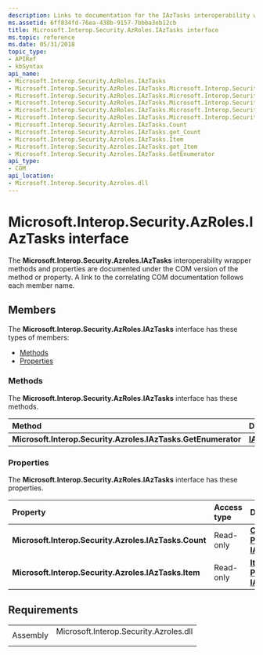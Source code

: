 ```yaml
---
description: Links to documentation for the IAzTasks interoperability wrapper methods and properties.
ms.assetid: 6ff834fd-76ea-438b-9157-7bbba3eb12cb
title: Microsoft.Interop.Security.AzRoles.IAzTasks interface
ms.topic: reference
ms.date: 05/31/2018
topic_type: 
- APIRef
- kbSyntax
api_name: 
- Microsoft.Interop.Security.AzRoles.IAzTasks
- Microsoft.Interop.Security.AzRoles.IAzTasks.Microsoft.Interop.Security.Azroles.IAzTasks.GetEnumerator
- Microsoft.Interop.Security.AzRoles.IAzTasks.Microsoft.Interop.Security.Azroles.IAzTasks.Count
- Microsoft.Interop.Security.AzRoles.IAzTasks.Microsoft.Interop.Security.Azroles.IAzTasks.get_Count
- Microsoft.Interop.Security.AzRoles.IAzTasks.Microsoft.Interop.Security.Azroles.IAzTasks.Item
- Microsoft.Interop.Security.AzRoles.IAzTasks.Microsoft.Interop.Security.Azroles.IAzTasks.get_Item
- Microsoft.Interop.Security.Azroles.IAzTasks.Count
- Microsoft.Interop.Security.Azroles.IAzTasks.get_Count
- Microsoft.Interop.Security.Azroles.IAzTasks.Item
- Microsoft.Interop.Security.Azroles.IAzTasks.get_Item
- Microsoft.Interop.Security.Azroles.IAzTasks.GetEnumerator
api_type: 
- COM
api_location: 
- Microsoft.Interop.Security.Azroles.dll
---
```


# Microsoft.Interop.Security.AzRoles.IAzTasks interface

The **Microsoft.Interop.Security.Azroles.IAzTasks** interoperability wrapper methods and properties are documented under the COM version of the method or property. A link to the correlating COM documentation follows each member name.

## Members

The **Microsoft.Interop.Security.AzRoles.IAzTasks** interface has these types of members:

-   [Methods](#methods)
-   [Properties](#properties)

### Methods

The **Microsoft.Interop.Security.AzRoles.IAzTasks** interface has these methods.



| Method                                                        | Description                                                |
|:--------------------------------------------------------------|:-----------------------------------------------------------|
| **Microsoft.Interop.Security.Azroles.IAzTasks.GetEnumerator** | [**IAzTasks::\_NewEnum**](/windows/desktop/api/Azroles/nf-azroles-iaztasks-get__newenum)<br/> |



 

### Properties

The **Microsoft.Interop.Security.AzRoles.IAzTasks** interface has these properties.



| Property                                                         | Access type          | Description                                                     |
|:-----------------------------------------------------------------|:---------------------|:----------------------------------------------------------------|
| **Microsoft.Interop.Security.Azroles.IAzTasks.Count**<br/> | Read-only<br/> | [**Count Property of IAzTasks**](/windows/desktop/api/Azroles/nf-azroles-iaztasks-get_count)<br/> |
| **Microsoft.Interop.Security.Azroles.IAzTasks.Item**<br/>  | Read-only<br/> | [**Item Property of IAzTasks**](/windows/desktop/api/Azroles/nf-azroles-iaztasks-get_item)<br/>   |



 

## Requirements



|                     |                                                                                                                   |
|---------------------|-------------------------------------------------------------------------------------------------------------------|
| Assembly<br/> | <dl> <dt>Microsoft.Interop.Security.Azroles.dll</dt> </dl> |



 

 




